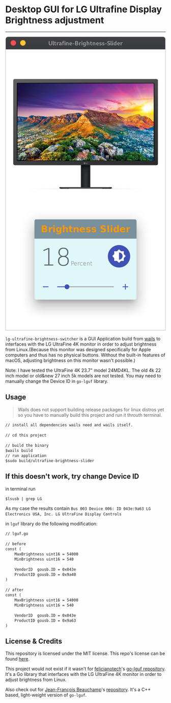 # Desktop GUI for LG Ultrafine Display Brightness adjustment

---

![](images/logo.png)

`lg-ultrafine-brightness-switcher` is a GUI Application build from [wails](https://wails.app/) to interfaces with the LG UltraFine 4K monitor in order to adjust brightness from Linux.(Because this monitor was designed specifically for Apple computers and thus has no physical buttons. Without the built-in features of macOS, adjusting brightness on this monitor wasn't possible.)

Note: I have tested the UltraFine 4K 23.7" model 24MD4KL. The old 4k 22 inch model or old&new 27 inch 5k models are not tested.
You may need to manually change the Device ID in `go-lguf` library.

## Usage

> Wails does not support building release packages for linux distros yet so you have to manually build this project and run it throuth terminal.

```
// install all dependencies wails need and wails itself.

// cd this project

// build the binary
$wails build
// run application
$sudo build/ultrafine-brightness-slider

```

## If this doesn't work, try change Device ID

in terminal run
```
$lsusb | grep LG
```

As my case the results contain `Bus 003 Device 006: ID 043e:9a63 LG Electronics USA, Inc. LG UltraFine Display Controls`

in `lguf` library do the following modification:
```
// lguf.go

// before
const (
	MaxBrightness uint16 = 54000
	MinBrightness uint16 = 540

	VendorID  gousb.ID = 0x043e
	ProductID gousb.ID = 0x9a40
)

// after
const (
	MaxBrightness uint16 = 54000
	MinBrightness uint16 = 540

	VendorID  gousb.ID = 0x043e
	ProductID gousb.ID = 0x9a63
)
```


## License & Credits

This repository is licensed under the MIT license.
This repo's license can be found [here](./LICENSE).

This project would not exist if it wasn't for [felicianotech](https://github.com/felicianotech)'s [go-lguf repository](https://github.com/felicianotech/go-lguf/).
It's a Go library that interfaces with the LG UltraFine 4K monitor in order to adjust brightness from Linux. 

Also check out for [Jean-François Beauchamp](https://github.com/velum)'s [repository](https://github.com/velum/lguf-brightness).
It's a C++ based, light-weight version of `go-lguf`.
